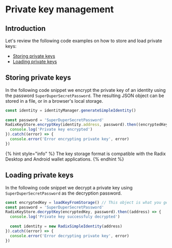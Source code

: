 # Private key management

## Introduction <a id="manage-private-keys"></a>

Let's review the following code examples on how to store and load private keys:

* ​[Storing private keys](private-key-management.md#storing-private-keys)​
* ​[Loading private keys](private-key-management.md#loading-private-keys)​

## Storing private keys

In the following code snippet we encrypt the private key of an identity using the password `SuperDuperSecretPassword`. The resulting JSON object can be stored in a file, or in a browser's local storage.

```javascript
const identity = identityManager.generateSimpleIdentity()
​
const password = 'SuperDuperSecretPassword'
RadixKeyStore.encryptKey(identity.address, password).then((encryptedKey) => {
  console.log('Private key encrypted')
}).catch((error) => {
  console.error('Error encrypting private key', error)
})
```

{% hint style="info" %}
The key storage format is compatible with the Radix Desktop and Android wallet applications.
{% endhint %}

## Loading private keys

In the following code snippet we decrypt a private key using `SuperDuperSecretPassword` as the decryption password.

```javascript
const encryptedKey = loadKeyFromStorage() // This object is what you get from RadixKeyStore.encryptKey(...)
const password = 'SuperDuperSecretPassword'
RadixKeyStore.decryptKey(encryptedKey, password).then((address) => {
  console.log('Private key successfuly decrypted')
​
  const identity = new RadixSimpleIdentity(address)
}).catch((error) => {
  console.error('Error decrypting private key', error)
})
```

